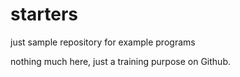 # starters
just sample repository for example programs

nothing much here, just a training purpose on Github. 
